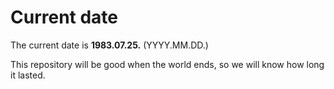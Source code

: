 # Current date

The current date is **1983.07.25.** (YYYY.MM.DD.)

This repository will be good when the world ends, so we will know how long it lasted.